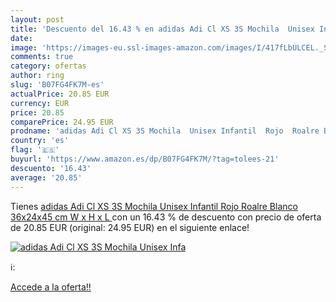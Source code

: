 ```yaml
---
layout: post
title: 'Descuento del 16.43 % en adidas Adi Cl XS 3S Mochila  Unisex Infa'
date: 
image: 'https://images-eu.ssl-images-amazon.com/images/I/417fLbULCEL._SL200_.jpg'
comments: true
category: ofertas
author: ring
slug: 'B07FG4FK7M-es'
actualPrice: 20.85 EUR
currency: EUR
price: 20.85
comparePrice: 24.95 EUR
prodname: 'adidas Adi Cl XS 3S Mochila  Unisex Infantil  Rojo  Roalre Blanco   36x24x45 cm  W x H x L '
country: 'es'
flag: '🇪🇸'
buyurl: 'https://www.amazon.es/dp/B07FG4FK7M/?tag=tolees-21'
descuento: '16.43'
average: '20.85'
---
```


Tienes [adidas Adi Cl XS 3S Mochila  Unisex Infantil  Rojo  Roalre Blanco   36x24x45 cm  W x H x L ](https://www.amazon.es/dp/B07FG4FK7M/?tag=tolees-21) con un 16.43 % de descuento con precio de oferta de 20.85 EUR (original: 24.95 EUR) en el siguiente enlace!

[![adidas Adi Cl XS 3S Mochila  Unisex Infa](https://images-eu.ssl-images-amazon.com/images/I/417fLbULCEL._SL200_.jpg)](https://www.amazon.es/dp/B07FG4FK7M/?tag=tolees-21)

ℹ️:


[Accede a la oferta!!](https://www.amazon.es/dp/B07FG4FK7M/?tag=tolees-21)
